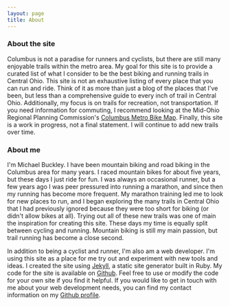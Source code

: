 ```yaml
---
layout: page
title: About
---
```

### About the site

Columbus is not a paradise for runners and cyclists, but there are still many enjoyable trails within the metro area. My goal for this site is to provide a curated list of what I consider to be the best biking and running trails in Central Ohio.  This site is not an exhaustive listing of every place that you can run and ride.  Think of it as more than just a blog of the places that I've been, but less than a comprehensive guide to every inch of trail in Central Ohio.  Additionally, my focus is on trails for recreation, not transportation.  If you need information for commuting, I recommend looking at the Mid-Ohio Regional Planning Commission's [Columbus Metro Bike Map](http://www.morpc.org/transportation/bicycle-pedestrian/columbus-metro-bike-map/index).  Finally, this site is a work in progress, not a final statement.  I will continue to add new trails over time.

### About me

I'm Michael Buckley.  I have been mountain biking and road biking in the Columbus area for many years.  I raced mountain bikes for about five years, but these days I just ride for fun.  I was always an occasional runner, but a few years ago I was peer pressured into running a marathon, and since then my running has become more frequent.  My marathon training led me to look for new places to run, and I began exploring the many trails in Central Ohio that I had previously ignored because they were too short for biking (or didn't allow bikes at all).  Trying out all of these new trails was one of main the inspiration for creating this site.  These days my time is equally split between cycling and running.  Mountain biking is still my main passion, but trail running has become a close second.

In addition to being a cyclist and runner, I'm also am a web developer.  I'm using this site as a place for me try out and experiment with new tools and ideas.  I created the site using [Jekyll](http://jekyllrb.com/), a static site generator built in Ruby.  My code for the site is available on [Github](https://github.com/mjbuckley/central-ohio-trails/tree/gh-pages).  Feel free to use or modify the code for your own site if you find it helpful.  If you would like to get in touch with me about your web development needs, you can find my contact information on my [Github profile](https://www.github.com/mjbuckley).
